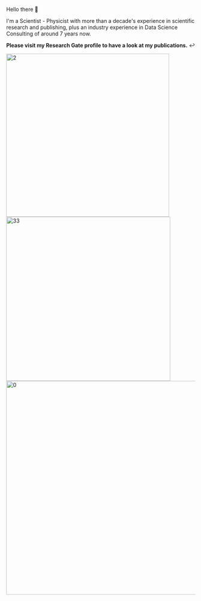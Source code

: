 Hello there 👋

I'm a Scientist - Physicist with more than a decade's experience in scientific research and publishing, plus an industry experience in Data Science Consulting of around 7 years now. 

**Please visit my Research Gate profile to have a look at my publications.** ↩️


<img width="434" alt="2" src="https://github.com/user-attachments/assets/36a755f4-31be-47be-82a1-db0b8309eec8">


<img width="437" alt="33" src="https://github.com/user-attachments/assets/6fcfe8af-a988-432a-b0ea-88960839d8c4" />


<img width="569" alt="0" src="https://github.com/user-attachments/assets/dca253f6-9141-488e-94e2-d7253e9a5894">









